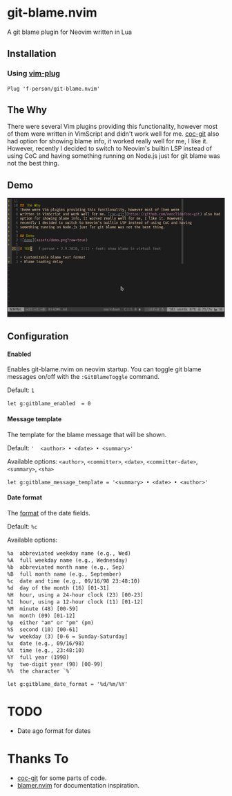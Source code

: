 # git-blame.nvim
A git blame plugin for Neovim written in Lua

## Installation
### Using [vim-plug](https://github.com/junegunn/vim-plug)

```vim
Plug 'f-person/git-blame.nvim'
```

## The Why
There were several Vim plugins providing this functionality, however most of them were
written in VimScript and didn't work well for me. [coc-git](https://github.com/neoclide/coc-git) also had
option for showing blame info, it worked really well for me, I like it. However,
recently I decided to switch to Neovim's builtin LSP instead of using CoC and having
something running on Node.js just for git blame was not the best thing.

## Demo
![demo](assets/demo.png?raw=true)

## Configuration
#### Enabled
Enables git-blame.nvim on neovim startup.
You can toggle git blame messages on/off with the `:GitBlameToggle` command.

Default: `1`

```vim
let g:gitblame_enabled  = 0
```

#### Message template
The template for the blame message that will be shown.

Default: `'  <author> • <date> • <summary>'`

Available options: `<author>`, `<committer>`, `<date>`, `<committer-date>`, `<summary>`, `<sha>`

```vim
let g:gitblame_message_template = '<summary> • <date> • <author>'
```

#### Date format
The [format](https://www.lua.org/pil/22.1.html) of the date fields.

Default: `%c`

Available options:
```
%a	abbreviated weekday name (e.g., Wed)
%A	full weekday name (e.g., Wednesday)
%b	abbreviated month name (e.g., Sep)
%B	full month name (e.g., September)
%c	date and time (e.g., 09/16/98 23:48:10)
%d	day of the month (16) [01-31]
%H	hour, using a 24-hour clock (23) [00-23]
%I	hour, using a 12-hour clock (11) [01-12]
%M	minute (48) [00-59]
%m	month (09) [01-12]
%p	either "am" or "pm" (pm)
%S	second (10) [00-61]
%w	weekday (3) [0-6 = Sunday-Saturday]
%x	date (e.g., 09/16/98)
%X	time (e.g., 23:48:10)
%Y	full year (1998)
%y	two-digit year (98) [00-99]
%%	the character `%´
```

```vim
let g:gitblame_date_format = '%d/%m/%Y'
```

# TODO

* Date ago format for dates

# Thanks To
* [coc-git](https://github.com/neoclide/coc-git) for some parts of code.
* [blamer.nvim](https://github.com/APZelos/blamer.nvim) for documentation inspiration.
